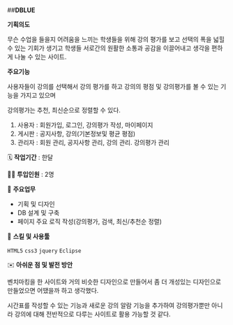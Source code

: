 ##**DBLUE**

**기획의도**

무슨 수업을 들을지 어려움을 느끼는 학생들을 위해 강의 평가를 보고 선택의 폭을 넓힐 수 있는 기회가 생기고 학생들 서로간의 원활한 소통과 공감을 이끌어내고 생각을 편하게 나눌 수 있는 사이트.

**주요기능**

사용자들이 강의를 선택해서 강의 평가를 하고 강의의 평점 및 강의평가를 볼 수 있는 기능을 가지고 있으며

강의평가는 추천, 최신순으로 정렬할 수 있다.

1. 사용자 :  회원가입, 로그인, 강의평가 작성, 마이페이지
2. 게시판 :  공지사항, 강의(기본정보및 평균 평점)
3. 관리자 :  회원 관리, 공지사항 관리, 강의 관리. 강의평가 관리

🗓️ **작업기간** : 한달

👨‍💻 **투입인원** : 2명

📒 **주요업무** 

- 기획 및 디자인
- DB 설계 및 구축
- 페이지 주요 로직 작성(강의평가, 검색, 최신/추천순 정렬)

🌱 **스킬 및 사용툴**

`HTML5` `css3` `jquery` `Eclipse`

✉️ **아쉬운 점 및 발전 방안**

벤치마킹을 한 사이트와 거의 비슷한 디자인으로 만들어서 좀 더 개성있는 디자인으로 만들었으면 어땠을까 하고 생각했다.

시간표를 작성할 수 있는 기능과 새로운 강의 알람 기능을 추가하여 강의평가뿐만 아니라 강의에 대해 전반적으로 다루는 사이트로 활용 가능할 것 같다.
